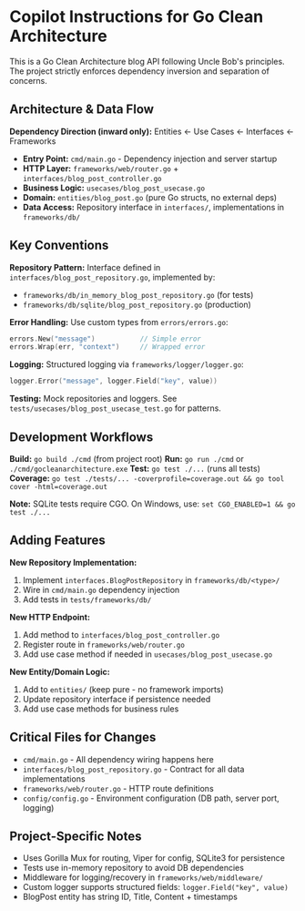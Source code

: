 # Copilot Instructions for Go Clean Architecture

This is a Go Clean Architecture blog API following Uncle Bob's principles. The project strictly enforces dependency inversion and separation of concerns.

## Architecture & Data Flow

**Dependency Direction (inward only):** Entities ← Use Cases ← Interfaces ← Frameworks

- **Entry Point:** `cmd/main.go` - Dependency injection and server startup
- **HTTP Layer:** `frameworks/web/router.go` + `interfaces/blog_post_controller.go`
- **Business Logic:** `usecases/blog_post_usecase.go`
- **Domain:** `entities/blog_post.go` (pure Go structs, no external deps)
- **Data Access:** Repository interface in `interfaces/`, implementations in `frameworks/db/`

## Key Conventions

**Repository Pattern:** Interface defined in `interfaces/blog_post_repository.go`, implemented by:

- `frameworks/db/in_memory_blog_post_repository.go` (for tests)
- `frameworks/db/sqlite/blog_post_repository.go` (production)

**Error Handling:** Use custom types from `errors/errors.go`:

```go
errors.New("message")           // Simple error
errors.Wrap(err, "context")     // Wrapped error
```

**Logging:** Structured logging via `frameworks/logger/logger.go`:

```go
logger.Error("message", logger.Field("key", value))
```

**Testing:** Mock repositories and loggers. See `tests/usecases/blog_post_usecase_test.go` for patterns.

## Development Workflows

**Build:** `go build ./cmd` (from project root)
**Run:** `go run ./cmd` or `./cmd/gocleanarchitecture.exe`
**Test:** `go test ./...` (runs all tests)
**Coverage:** `go test ./tests/... -coverprofile=coverage.out && go tool cover -html=coverage.out`

**Note:** SQLite tests require CGO. On Windows, use: `set CGO_ENABLED=1 && go test ./...`

## Adding Features

**New Repository Implementation:**

1. Implement `interfaces.BlogPostRepository` in `frameworks/db/<type>/`
2. Wire in `cmd/main.go` dependency injection
3. Add tests in `tests/frameworks/db/`

**New HTTP Endpoint:**

1. Add method to `interfaces/blog_post_controller.go`
2. Register route in `frameworks/web/router.go`
3. Add use case method if needed in `usecases/blog_post_usecase.go`

**New Entity/Domain Logic:**

1. Add to `entities/` (keep pure - no framework imports)
2. Update repository interface if persistence needed
3. Add use case methods for business rules

## Critical Files for Changes

- `cmd/main.go` - All dependency wiring happens here
- `interfaces/blog_post_repository.go` - Contract for all data implementations
- `frameworks/web/router.go` - HTTP route definitions
- `config/config.go` - Environment configuration (DB path, server port, logging)

## Project-Specific Notes

- Uses Gorilla Mux for routing, Viper for config, SQLite3 for persistence
- Tests use in-memory repository to avoid DB dependencies
- Middleware for logging/recovery in `frameworks/web/middleware/`
- Custom logger supports structured fields: `logger.Field("key", value)`
- BlogPost entity has string ID, Title, Content + timestamps
